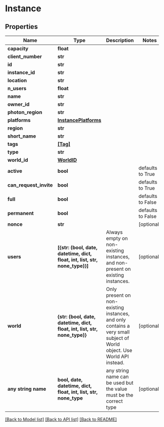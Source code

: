 # Instance


## Properties
Name | Type | Description | Notes
------------ | ------------- | ------------- | -------------
**capacity** | **float** |  | 
**client_number** | **str** |  | 
**id** | **str** |  | 
**instance_id** | **str** |  | 
**location** | **str** |  | 
**n_users** | **float** |  | 
**name** | **str** |  | 
**owner_id** | **str** |  | 
**photon_region** | **str** |  | 
**platforms** | [**InstancePlatforms**](InstancePlatforms.md) |  | 
**region** | **str** |  | 
**short_name** | **str** |  | 
**tags** | [**[Tag]**](Tag.md) |  | 
**type** | **str** |  | 
**world_id** | [**WorldID**](WorldID.md) |  | 
**active** | **bool** |  | defaults to True
**can_request_invite** | **bool** |  | defaults to True
**full** | **bool** |  | defaults to False
**permanent** | **bool** |  | defaults to False
**nonce** | **str** |  | [optional] 
**users** | **[{str: (bool, date, datetime, dict, float, int, list, str, none_type)}]** | Always empty on non-existing instances, and non-present on existing instances. | [optional] 
**world** | **{str: (bool, date, datetime, dict, float, int, list, str, none_type)}** | Only present on non-existing instances, and only contains a very small subject of World object. Use World API instead. | [optional] 
**any string name** | **bool, date, datetime, dict, float, int, list, str, none_type** | any string name can be used but the value must be the correct type | [optional]

[[Back to Model list]](../README.md#documentation-for-models) [[Back to API list]](../README.md#documentation-for-api-endpoints) [[Back to README]](../README.md)


